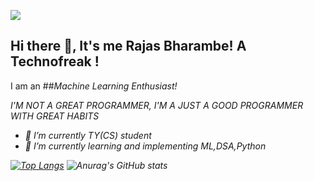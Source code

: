 ![](https://komarev.com/ghpvc/?username=RajasBharambe&color=blue&style=plastic)
## Hi there 👋, It's me Rajas Bharambe! A Technofreak !


I am an ##*Machine Learning Enthusiast!*

<i>*I'M NOT A GREAT PROGRAMMER,
I'M A JUST A GOOD PROGRAMMER WITH GREAT HABITS*<i>

- 🔭 I’m currently TY(CS) student 
- 🌱 I’m currently learning and implementing ML,DSA,Python

[![Top Langs](https://github-readme-stats.vercel.app/api/top-langs/?username=RajasBharambe&layout=compact&theme=vue)](https://github.com/anuraghazra/github-readme-stats)           ![Anurag's GitHub stats](https://github-readme-stats.vercel.app/api?username=RajasBharambe&show_icons=true&theme=vue)





